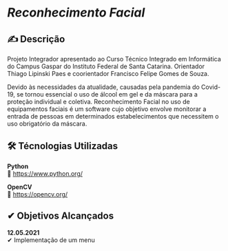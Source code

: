 # ***Reconhecimento Facial***

## ✍ Descrição

Projeto Integrador apresentado ao Curso Técnico Integrado em Informática do Campus Gaspar do Instituto Federal de Santa Catarina. Orientador Thiago Lipinski Paes e 
coorientador Francisco Felipe Gomes de Souza.

Devido às necessidades da atualidade, causadas pela pandemia do Covid-19, se tornou essencial o uso de álcool em gel e da máscara para a proteção individual e coletiva. Reconhecimento Facial no uso de equipamentos faciais é um software cujo objetivo envolve monitorar a entrada de pessoas em determinados estabelecimentos que necessitem o uso obrigatório da máscara.



## 🛠 Técnologias Utilizadas
**Python**  
🔗 https://www.python.org/  

**OpenCV**  
🔗 https://opencv.org/  

## ✔ Objetivos Alcançados
**12.05.2021**  
✔ Implementação de um menu  
